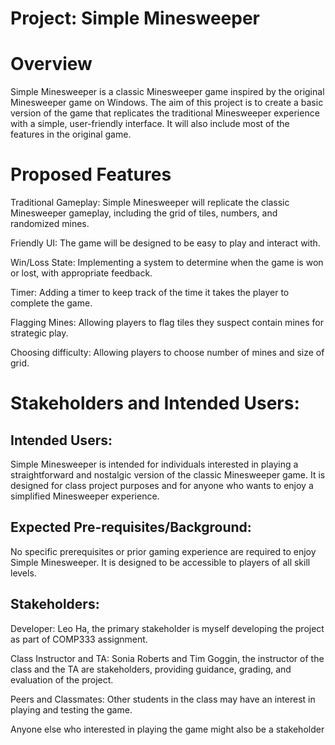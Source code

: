 # Project: Simple Minesweeper

# Overview
Simple Minesweeper is a classic Minesweeper game inspired by the original Minesweeper game on Windows. The aim of this project is to create a basic version of the game that replicates the traditional Minesweeper experience with a simple, user-friendly interface. It will also include most of the features in the original game.

# Proposed Features

Traditional Gameplay: Simple Minesweeper will replicate the classic Minesweeper gameplay, including the grid of tiles, numbers, and randomized mines.

Friendly UI: The game will be designed to be easy to play and interact with.

Win/Loss State: Implementing a system to determine when the game is won or lost, with appropriate feedback.

Timer: Adding a timer to keep track of the time it takes the player to complete the game.

Flagging Mines: Allowing players to flag tiles they suspect contain mines for strategic play.

Choosing difficulty: Allowing players to choose number of mines and size of grid.

# Stakeholders and Intended Users:
## Intended Users:
Simple Minesweeper is intended for individuals interested in playing a straightforward and nostalgic version of the classic Minesweeper game. It is designed for class project purposes and for anyone who wants to enjoy a simplified Minesweeper experience.

## Expected Pre-requisites/Background:
No specific prerequisites or prior gaming experience are required to enjoy Simple Minesweeper. It is designed to be accessible to players of all skill levels.

## Stakeholders:

Developer: Leo Ha, the primary stakeholder is myself developing the project as part of COMP333 assignment.

Class Instructor and TA: Sonia Roberts and Tim Goggin, the instructor of the class and the TA are stakeholders, providing guidance, grading, and evaluation of the project.

Peers and Classmates: Other students in the class may have an interest in playing and testing the game.

Anyone else who interested in playing the game might also be a stakeholder
